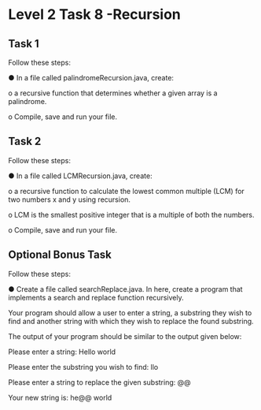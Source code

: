 # Level 2 Task 8 -Recursion

## Task 1

Follow these steps:

● In a file called palindromeRecursion.java, create:

o a recursive function that determines whether a given array is a palindrome.

o Compile, save and run your file.

## Task 2

Follow these steps:

● In a file called LCMRecursion.java, create:

o a recursive function to calculate the lowest common multiple (LCM) for two numbers x and y using recursion.

o LCM is the smallest positive integer that is a multiple of both the numbers.

o Compile, save and run your file.

## Optional Bonus Task

Follow these steps:

● Create a file called searchReplace.java. In here, create a program that implements a search and replace function recursively. 

Your program should allow a user to enter a string, a substring they wish to find and another string with which they wish to replace the found substring.

The output of your program should be similar to the output given below:

Please enter a string: Hello world

Please enter the substring you wish to find: llo

Please enter a string to replace the given substring: @@

Your new string is: he@@ world